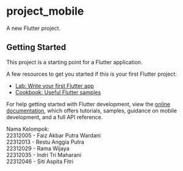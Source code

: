 # project_mobile

A new Flutter project.

## Getting Started

This project is a starting point for a Flutter application.

A few resources to get you started if this is your first Flutter project:

- [Lab: Write your first Flutter app](https://docs.flutter.dev/get-started/codelab)
- [Cookbook: Useful Flutter samples](https://docs.flutter.dev/cookbook)

For help getting started with Flutter development, view the
[online documentation](https://docs.flutter.dev/), which offers tutorials,
samples, guidance on mobile development, and a full API reference.


Nama Kelompok:
<br>22312005 - Faiz Akbar Putra Wardani
<br>22312013 - Restu Anggia Putra
<br>22312029 - Rama Wijaya
<br>22312035 - Indri Tri Maharani
<br>22312046 - Siti Aspita Fitri
